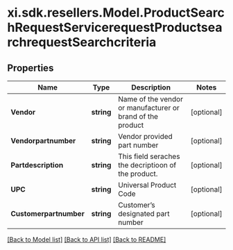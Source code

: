 # xi.sdk.resellers.Model.ProductSearchRequestServicerequestProductsearchrequestSearchcriteria

## Properties

Name | Type | Description | Notes
------------ | ------------- | ------------- | -------------
**Vendor** | **string** | Name of the vendor or manufacturer or brand of the product | [optional] 
**Vendorpartnumber** | **string** | Vendor provided part number | [optional] 
**Partdescription** | **string** | This field seraches the decriptioon of the product. | [optional] 
**UPC** | **string** | Universal Product Code | [optional] 
**Customerpartnumber** | **string** | Customer’s designated part number  | [optional] 

[[Back to Model list]](../README.md#documentation-for-models) [[Back to API list]](../README.md#documentation-for-api-endpoints) [[Back to README]](../README.md)

